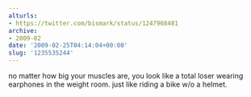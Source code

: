 ```yaml
---
alturls:
- https://twitter.com/bismark/status/1247968481
archive:
- 2009-02
date: '2009-02-25T04:14:04+00:00'
slug: '1235535244'
---
```


no matter how big your muscles are, you look like a total loser wearing earphones in the weight room. just like riding a bike w/o a helmet.

